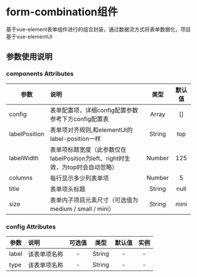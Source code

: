 # form-combination组件
基于vue-element表单组件进行的组合封装，通过数据流方式将表单数据化，项目基于vue-elementUI
## 参数使用说明

### components Attributes
| 参数         | 说明    |    类型   |  默认值  | 
| -------- | :-----  |  :----:  |  :----: |
| config |  表单配置项，详细config配置参数参考下方config配置表  |  Array  |   []
| labelPosition |  表单项对齐规则,和elementUI的label-position一样  |  String  |   top  
| labelWidth |  表单项标题宽度（此参数仅在labelPosition为left、right时生效，为top时会自动忽略）  |  Number  |   125 
| columns |  每行显示多少列表单项  |  Number  |   5  
| title |  表单项头标题  |  String  |   null
| size |  表单内子项目元素尺寸（可选值为medium / small / mini）  |  String  |   mini 

### config Attributes
| 参数         |  说明  |  可选值  |   类型   |  默认值  |  实例
| -------- | :-----  |  :----: |  :----:   |  :----: | :----: |
| label |  该表单项名称  |   -   |  String  |   -   |  -
| type |  该表单项名称  |   -   |  String  |   -   |  -
